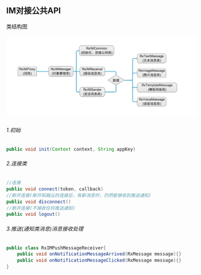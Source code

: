 IM对接公共API
----
类结构图

![images](/templates/docs/ms/images/ms_structure.png)

###### 1.初始
```java
public void init(Context context, String appKey)
```
###### 2.连接类
```java
//连接
public void connect(token, callback)
//断开连接(断开和融云的连接后，有新消息时，仍然能够收到推送通知)
public void disconnect()
//断开连接(不接收任何推送通知)
public void logout()
```
###### 3.推送(通知类消息)消息接收处理
```java
public class RxIMPushMessageReceiver{
	public void onNotificationMessageArrived(RxMessage message){}
	public void onNotificationMessageClicked(RxMessage message){}
}
```